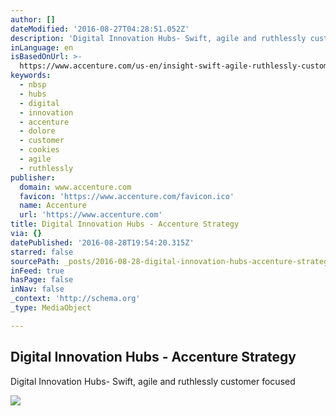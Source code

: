 ```yaml
---
author: []
dateModified: '2016-08-27T04:28:51.052Z'
description: 'Digital Innovation Hubs- Swift, agile and ruthlessly customer focused'
inLanguage: en
isBasedOnUrl: >-
  https://www.accenture.com/us-en/insight-swift-agile-ruthlessly-customer-focused?c=strat_stratsmclkd_10000204&n=smc_0316
keywords:
  - nbsp
  - hubs
  - digital
  - innovation
  - accenture
  - dolore
  - customer
  - cookies
  - agile
  - ruthlessly
publisher:
  domain: www.accenture.com
  favicon: 'https://www.accenture.com/favicon.ico'
  name: Accenture
  url: 'https://www.accenture.com'
title: Digital Innovation Hubs - Accenture Strategy
via: {}
datePublished: '2016-08-28T19:54:20.315Z'
starred: false
sourcePath: _posts/2016-08-28-digital-innovation-hubs-accenture-strategy.md
inFeed: true
hasPage: false
inNav: false
_context: 'http://schema.org'
_type: MediaObject

---
```

<article style=""><h1>Digital Innovation Hubs - Accenture Strategy</h1><p>Digital Innovation Hubs- Swift, agile and ruthlessly customer focused</p><img src="https://www.accenture.com//www.accenture.com/t20160726T032955__w__/us-en/_acnmedia/Accenture/Conversion-Assets/DotCom/Images/Global/Dualpub_96/Accenture-Digital-Innovation-Hubs-marquee.jpg" /></article>